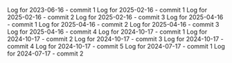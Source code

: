 Log for 2023-06-16 - commit 1
Log for 2025-02-16 - commit 1
Log for 2025-02-16 - commit 2
Log for 2025-02-16 - commit 3
Log for 2025-04-16 - commit 1
Log for 2025-04-16 - commit 2
Log for 2025-04-16 - commit 3
Log for 2025-04-16 - commit 4
Log for 2024-10-17 - commit 1
Log for 2024-10-17 - commit 2
Log for 2024-10-17 - commit 3
Log for 2024-10-17 - commit 4
Log for 2024-10-17 - commit 5
Log for 2024-07-17 - commit 1
Log for 2024-07-17 - commit 2
